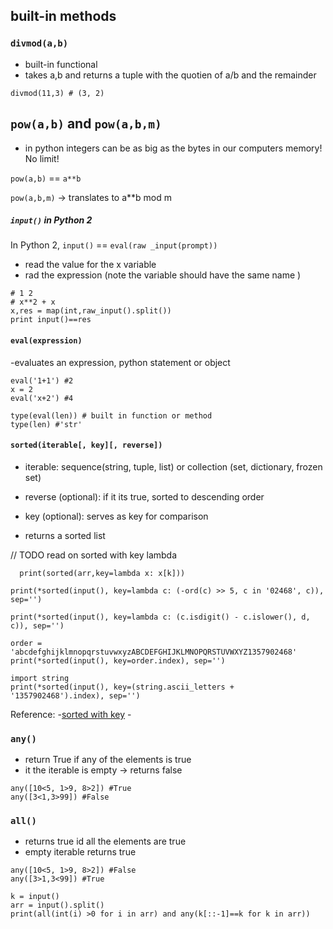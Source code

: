 ## built-in methods


### ```divmod(a,b)```
- built-in functional
- takes a,b and returns a tuple with the quotien of a/b and the remainder

```
divmod(11,3) # (3, 2)
```

## ```pow(a,b)``` and ```pow(a,b,m)```
- in python integers can be as big as the bytes in our computers memory! No limit!

```pow(a,b)``` == ```a**b```

```pow(a,b,m)``` -> translates to a**b mod m

##### ```input()``` in Python 2
In Python 2, ```input()``` == ```eval(raw _input(prompt))```


 - read the value for the x variable
 - rad the expression (note the variable should have the same name )
```
# 1 2
# x**2 + x
x,res = map(int,raw_input().split())
print input()==res
```
#### ```eval(expression)```
-evaluates an expression, python statement or object

```
eval('1+1') #2
x = 2
eval('x+2') #4
```
```
type(eval(len)) # built in function or method
type(len) #'str'
```

#### ```sorted(iterable[, key][, reverse])```

- iterable: sequence(string, tuple, list) or collection (set, dictionary, frozen set)
- reverse (optional): if it its true, sorted to descending order
- key (optional): serves as key for comparison

- returns a sorted list

// TODO read on sorted with key lambda

```
  print(sorted(arr,key=lambda x: x[k]))
```

```
print(*sorted(input(), key=lambda c: (-ord(c) >> 5, c in '02468', c)), sep='')

print(*sorted(input(), key=lambda c: (c.isdigit() - c.islower(), d, c)), sep='')

order = 'abcdefghijklmnopqrstuvwxyzABCDEFGHIJKLMNOPQRSTUVWXYZ1357902468'
print(*sorted(input(), key=order.index), sep='')

import string
print(*sorted(input(), key=(string.ascii_letters + '1357902468').index), sep='')
```
Reference:
-[sorted with key](https://stackoverflow.com/questions/8966538/syntax-behind-sortedkey-lambda)
-[](https://stackoverflow.com/questions/32238196/how-does-the-key-argument-in-pythons-sorted-function-work)

### ```any()```
- return True if any of the elements is true
- it the iterable is empty -> returns false

```
any([10<5, 1>9, 8>2]) #True
any([3<1,3>99]) #False
```
### ```all()```
- returns true id all the elements are true
- empty iterable returns true
```
any([10<5, 1>9, 8>2]) #False
any([3>1,3<99]) #True
```
```
k = input()
arr = input().split()
print(all(int(i) >0 for i in arr) and any(k[::-1]==k for k in arr))

```
